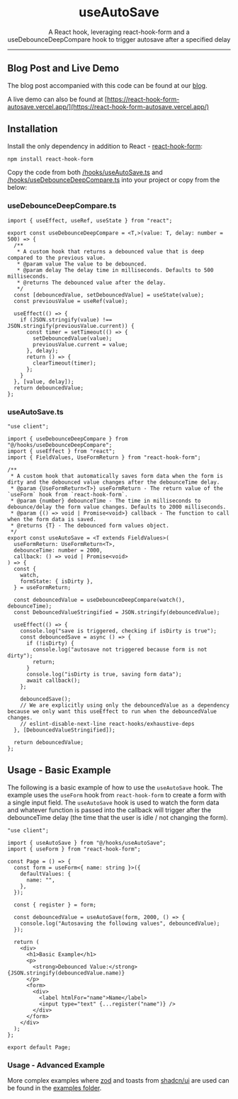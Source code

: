 <div align="center">
<h1>useAutoSave</h1>

<p>A React hook, leveraging react-hook-form and a useDebounceDeepCompare hook to trigger autosave after a specified delay</p>
</div>

---

## Blog Post and Live Demo

The blog post accompanied with this code can be found at our [blog](https://www.sbltechsolutions.com).

A live demo can also be found at [https://react-hook-form-autosave.vercel.app/](https://react-hook-form-autosave.vercel.app/)

## Installation

Install the only dependency in addition to React - [react-hook-form](https://github.com/react-hook-form/react-hook-form):

```sh
npm install react-hook-form
```

Copy the code from both [/hooks/useAutoSave.ts](https://github.com/SBL-Technology-Solutions/react-hook-form-autosave/blob/main/hooks/useAutoSave.ts) and [/hooks/useDebounceDeepCompare.ts](https://github.com/SBL-Technology-Solutions/react-hook-form-autosave/blob/main/hooks/useDebounceDeepCompare.tsx) into your project or copy from the below:

### useDebounceDeepCompare.ts

```tsx
import { useEffect, useRef, useState } from "react";

export const useDebounceDeepCompare = <T,>(value: T, delay: number = 500) => {
  /**
   * A custom hook that returns a debounced value that is deep compared to the previous value.
   * @param value The value to be debounced.
   * @param delay The delay time in milliseconds. Defaults to 500 milliseconds.
   * @returns The debounced value after the delay.
   */
  const [debouncedValue, setDebouncedValue] = useState(value);
  const previousValue = useRef(value);

  useEffect(() => {
    if (JSON.stringify(value) !== JSON.stringify(previousValue.current)) {
      const timer = setTimeout(() => {
        setDebouncedValue(value);
        previousValue.current = value;
      }, delay);
      return () => {
        clearTimeout(timer);
      };
    }
  }, [value, delay]);
  return debouncedValue;
};
```

### useAutoSave.ts

```tsx
"use client";

import { useDebounceDeepCompare } from "@/hooks/useDebounceDeepCompare";
import { useEffect } from "react";
import { FieldValues, UseFormReturn } from "react-hook-form";

/**
 * A custom hook that automatically saves form data when the form is dirty and the debounced value changes after the debounceTime delay.
 * @param {UseFormReturn<T>} useFormReturn - The return value of the `useForm` hook from `react-hook-form`.
 * @param {number} debounceTime - The time in milliseconds to debounce/delay the form value changes. Defaults to 2000 milliseconds.
 * @param {() => void | Promise<void>} callback - The function to call when the form data is saved.
 * @returns {T} - The debounced form values object.
 */
export const useAutoSave = <T extends FieldValues>(
  useFormReturn: UseFormReturn<T>,
  debounceTime: number = 2000,
  callback: () => void | Promise<void>
) => {
  const {
    watch,
    formState: { isDirty },
  } = useFormReturn;

  const debouncedValue = useDebounceDeepCompare(watch(), debounceTime);
  const DebouncedValueStringified = JSON.stringify(debouncedValue);

  useEffect(() => {
    console.log("save is triggered, checking if isDirty is true");
    const debouncedSave = async () => {
      if (!isDirty) {
        console.log("autosave not triggered because form is not dirty");
        return;
      }
      console.log("isDirty is true, saving form data");
      await callback();
    };

    debouncedSave();
    // We are explicitly using only the debouncedValue as a dependency because we only want this useEffect to run when the debouncedValue changes.
    // eslint-disable-next-line react-hooks/exhaustive-deps
  }, [DebouncedValueStringified]);

  return debouncedValue;
};
```

## Usage - Basic Example

The following is a basic example of how to use the `useAutoSave` hook. The example uses the `useForm` hook from `react-hook-form` to create a form with a single input field. The `useAutoSave` hook is used to watch the form data and whatever function is passed into the callback will trigger after the debounceTime delay (the time that the user is idle / not changing the form).

```tsx
"use client";

import { useAutoSave } from "@/hooks/useAutoSave";
import { useForm } from "react-hook-form";

const Page = () => {
  const form = useForm<{ name: string }>({
    defaultValues: {
      name: "",
    },
  });

  const { register } = form;

  const debouncedValue = useAutoSave(form, 2000, () => {
    console.log("Autosaving the following values", debouncedValue);
  });

  return (
    <div>
      <h1>Basic Example</h1>
      <p>
        <strong>Debounced Value:</strong> {JSON.stringify(debouncedValue.name)}
      </p>
      <form>
        <div>
          <label htmlFor="name">Name</label>
          <input type="text" {...register("name")} />
        </div>
      </form>
    </div>
  );
};

export default Page;
```

### Usage - Advanced Example

More complex examples where [zod](https://github.com/colinhacks/zod) and toasts from [shadcn/ui](https://github.com/shadcn-ui/ui) are used can be found in the [examples folder]("https://github.com/SBL-Technology-Solutions/react-hook-form-autosave/tree/main/app/examples").

